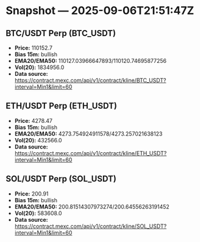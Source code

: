 # Snapshot — 2025-09-06T21:51:47Z

## BTC/USDT Perp (BTC_USDT)
- **Price:** 110152.7
- **Bias 15m:** bullish
- **EMA20/EMA50:** 110127.03966647893/110120.74695877256
- **Vol(20):** 1834956.0
- **Data source:** https://contract.mexc.com/api/v1/contract/kline/BTC_USDT?interval=Min1&limit=60

## ETH/USDT Perp (ETH_USDT)
- **Price:** 4278.47
- **Bias 15m:** bullish
- **EMA20/EMA50:** 4273.754924911578/4273.257021638123
- **Vol(20):** 432566.0
- **Data source:** https://contract.mexc.com/api/v1/contract/kline/ETH_USDT?interval=Min1&limit=60

## SOL/USDT Perp (SOL_USDT)
- **Price:** 200.91
- **Bias 15m:** bullish
- **EMA20/EMA50:** 200.81514307973274/200.64556263191452
- **Vol(20):** 583608.0
- **Data source:** https://contract.mexc.com/api/v1/contract/kline/SOL_USDT?interval=Min1&limit=60
